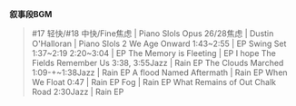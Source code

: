 **叙事段BGM**

>#17 轻快/#18 中快/Fine焦虑 | Piano Slols
>Opus 26/28焦虑 | Dustin O'Halloran | Piano Slols 2
>We Age Onward 1:43~2:55 | EP
>Swing Set 1:37~2:19  2:20~3:04 | EP
>The Memory is Fleeting | EP
>I hope The Fields Remember Us 3:38, 3:55Jazz | Rain EP
>The Clouds Marched 1:09-+~1:38Jazz | Rain EP
>A flood Named Aftermath | Rain EP
>When We Float 0:47 | Rain EP
>Fog | Rain EP
>What Remains of Out Chalk Road 2:30Jazz | Rain EP
